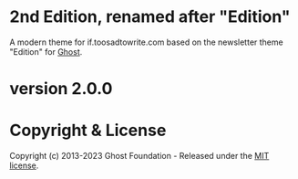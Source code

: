 # 2nd Edition, renamed after "Edition"

A modern theme for if.toosadtowrite.com based on the newsletter theme "Edition" for [Ghost](https://github.com/TryGhost/Ghost).

# version 2.0.0



# Copyright & License

Copyright (c) 2013-2023 Ghost Foundation - Released under the [MIT license](LICENSE).
